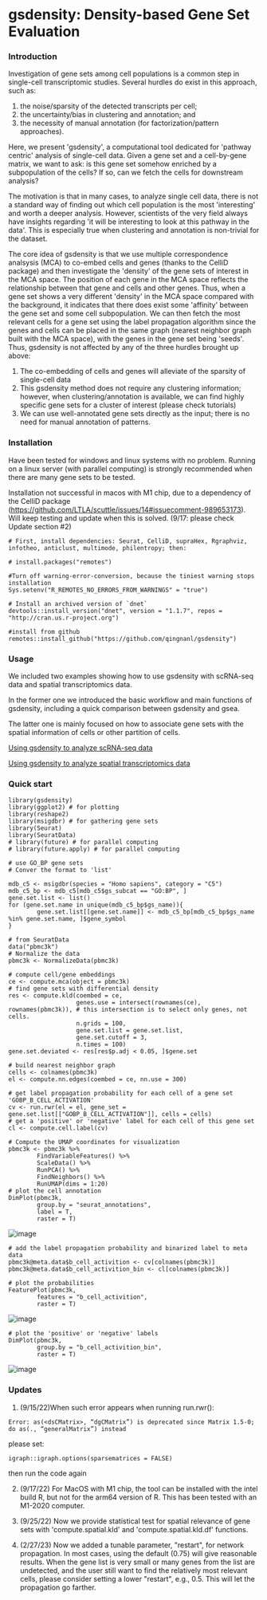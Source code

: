 # gsdensity: Density-based Gene Set Evaluation


### Introduction

Investigation of gene sets among cell populations is a common step in single-cell transcriptomic studies. Several hurdles do exist in this approach, such as: 

1. the noise/sparsity of the detected transcripts per cell; 
2. the uncertainty/bias in clustering and annotation; and 
3. the necessity of manual annotation (for factorization/pattern approaches). 

Here, we present 'gsdensity', a computational tool dedicated for 'pathway centric' analysis of single-cell data. Given a gene set and a cell-by-gene matrix, we want to ask: is this gene set somehow enriched by a subpopulation of the cells? If so, can we fetch the cells for downstream analysis?

The motivation is that in many cases, to analyze single cell data, there is not a standard way of finding out which cell population is the most 'interesting' and worth a deeper analysis. However, scientists of the very field always have insights regarding 'it will be interesting to look at this pathway in the data'. This is especially true when clustering and annotation is non-trivial for the dataset.

The core idea of gsdensity is that we use multiple correspondence analsysis (MCA) to co-embed cells and genes (thanks to the CelliD package) and then investigate the 'density' of the gene sets of interest in the MCA space. The position of each gene in the MCA space reflects the relationship between that gene and cells and other genes. Thus, when a gene set shows a very different 'density' in the MCA space compared with the background, it indicates that there does exist some 'affinity' between the gene set and some cell subpopulation. We can then fetch the most relevant cells for a gene set using the label propagation algorithm since the genes and cells can be placed in the same graph (nearest neighbor graph built with the MCA space), with the genes in the gene set being 'seeds'. Thus, gsdensity is not affected by any of the three hurdles brought up above:

1. The co-embedding of cells and genes will alleviate of the sparsity of single-cell data
2. This gsdensity method does not require any clustering information; however, when clustering/annotation is available, we can find highly specific gene sets for a cluster of interest (please check tutorials)
3. We can use well-annotated gene sets directly as the input; there is no need for manual annotation of patterns.

### Installation

Have been tested for windows and linux systems with no problem. Running on a linux server (with parallel computing) is strongly recommended when there are many gene sets to be tested. 

Installation not successful in macos with M1 chip, due to a dependency of the CelliD package (https://github.com/LTLA/scuttle/issues/14#issuecomment-989653173). Will keep testing and update when this is solved. (9/17: please check Update section #2)

```
# First, install dependencies: Seurat, CelliD, supraHex, Rgraphviz, infotheo, anticlust, multimode, philentropy; then:

# install.packages("remotes")

#Turn off warning-error-conversion, because the tiniest warning stops installation
Sys.setenv("R_REMOTES_NO_ERRORS_FROM_WARNINGS" = "true")

# Install an archived version of `dnet`
devtools::install_version("dnet", version = "1.1.7", repos = "http://cran.us.r-project.org")

#install from github
remotes::install_github("https://github.com/qingnanl/gsdensity")

```

### Usage

We included two examples showing how to use gsdensity with scRNA-seq data and spatial transcriptomics data. 

In the former one we introduced the basic workflow and main functions of gsdensity, including a quick comparison between gsdensity and gsea.

The latter one is mainly focused on how to associate gene sets with the spatial information of cells or other partition of cells.

[Using gsdensity to analyze scRNA-seq data](http://htmlpreview.github.io/?https://github.com/qingnanl/gsdensity/blob/master/vignette/pbmc3k_example.html)

[Using gsdensity to analyze spatial transcriptomics data](http://htmlpreview.github.io/?https://github.com/qingnanl/gsdensity/blob/master/vignette/spatial_example_10x_visium.html)

### Quick start

```
library(gsdensity)
library(ggplot2) # for plotting
library(reshape2)
library(msigdbr) # for gathering gene sets
library(Seurat)
library(SeuratData)
# library(future) # for parallel computing
# library(future.apply) # for parallel computing

# use GO_BP gene sets 
# Conver the format to 'list'

mdb_c5 <- msigdbr(species = "Homo sapiens", category = "C5")
mdb_c5_bp <- mdb_c5[mdb_c5$gs_subcat == "GO:BP", ]
gene.set.list <- list()
for (gene.set.name in unique(mdb_c5_bp$gs_name)){
        gene.set.list[[gene.set.name]] <- mdb_c5_bp[mdb_c5_bp$gs_name %in% gene.set.name, ]$gene_symbol
}

# from SeuratData
data("pbmc3k")
# Normalize the data
pbmc3k <- NormalizeData(pbmc3k)

# compute cell/gene embeddings
ce <- compute.mca(object = pbmc3k)
# find gene sets with differential density 
res <- compute.kld(coembed = ce, 
                   genes.use = intersect(rownames(ce), rownames(pbmc3k)), # this intersection is to select only genes, not cells. 
                   n.grids = 100, 
                   gene.set.list = gene.set.list,
                   gene.set.cutoff = 3,
                   n.times = 100)                   
gene.set.deviated <- res[res$p.adj < 0.05, ]$gene.set

# build nearest neighbor graph
cells <- colnames(pbmc3k)
el <- compute.nn.edges(coembed = ce, nn.use = 300)

# get label propagation probability for each cell of a gene set 'GOBP_B_CELL_ACTIVATION'
cv <- run.rwr(el = el, gene_set = gene.set.list[["GOBP_B_CELL_ACTIVATION"]], cells = cells)
# get a 'positive' or 'negative' label for each cell of this gene set
cl <- compute.cell.label(cv)

# Compute the UMAP coordinates for visualization
pbmc3k <- pbmc3k %>%
        FindVariableFeatures() %>%
        ScaleData() %>%
        RunPCA() %>%
        FindNeighbors() %>%
        RunUMAP(dims = 1:20)
# plot the cell annotation
DimPlot(pbmc3k,
        group.by = "seurat_annotations",
        label = T,
        raster = T)
```
![image](https://user-images.githubusercontent.com/53788946/186203473-4b47d5c1-6543-4f48-a858-65bc3e2b2b49.png)


```
# add the label propagation probability and binarized label to meta data
pbmc3k@meta.data$b_cell_activition <- cv[colnames(pbmc3k)]
pbmc3k@meta.data$b_cell_activition_bin <- cl[colnames(pbmc3k)]

# plot the probabilities
FeaturePlot(pbmc3k,
        features = "b_cell_activition",
        raster = T)
```
![image](https://user-images.githubusercontent.com/53788946/186203736-fa9b03f8-716f-4275-908a-438e1b4b1799.png)

```
# plot the 'positive' or 'negative' labels        
DimPlot(pbmc3k,
        group.by = "b_cell_activition_bin",
        raster = T)        

```
![image](https://user-images.githubusercontent.com/53788946/186203804-ad29d828-3980-4b00-afe3-2cc6cddf7779.png)


### Updates

1. (9/15/22)When such error appears when running run.rwr():
```
Error: as(<dsCMatrix>, “dgCMatrix”) is deprecated since Matrix 1.5-0; do as(., “generalMatrix”) instead
```
please set:
```
igraph::igraph.options(sparsematrices = FALSE)
```
then run the code again

2. (9/17/22) For MacOS with M1 chip, the tool can be installed with the intel build R, but not for the arm64 version of R. This has been tested with an M1-2020 computer.

3. (9/25/22) Now we provide statistical test for spatial relevance of gene sets with 'compute.spatial.kld' and 'compute.spatial.kld.df' functions.

4. (2/27/23) Now we added a tunable parameter, "restart", for network propagation. In most cases, using the default (0.75) will give reasonable results. When the gene list is very small or many genes from the list are undetected, and the user still want to find the relatively most relevant cells, please consider setting a lower "restart", e.g., 0.5. This will let the propagation go farther.
